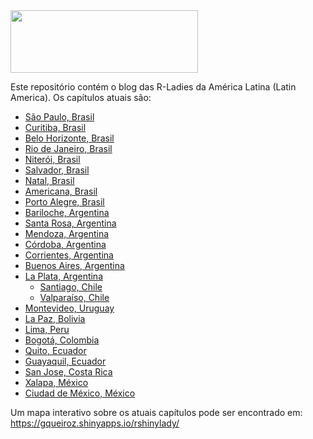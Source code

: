 <img src="https://github.com/rladies/starter-kit/blob/master/logo/R-LadiesGlobal_RBG_online_LogoWithText_Horizontal.png" data-canonical-src="https://github.com/rladies/starter-kit/blob/master/logo/R-LadiesGlobal_RBG_online_LogoWithText_Horizontal.png" width="300" height="100" />


Este repositório contém o blog das R-Ladies da América Latina (Latin America). Os capítulos atuais são:

  - [São Paulo, Brasil](https://www.meetup.com/pt-BR/R-Ladies-Sao-Paulo)
  - [Curitiba, Brasil](https://www.meetup.com/pt-BR/rladies-curitiba)
  - [Belo Horizonte, Brasil](https://www.meetup.com/pt-BR/rladies-belo-horizonte/)
  - [Rio de Janeiro, Brasil](https://www.meetup.com/pt-BR/RLadies-Rio/)
  - [Niterói, Brasil](https://www.meetup.com/pt-BR/rladies-niteroi/)
  - [Salvador, Brasil](https://www.meetup.com/pt-BR/rladies-salvador/)
  - [Natal, Brasil](https://www.meetup.com/rladies-natal/)
  - [Americana, Brasil](https://www.meetup.com/pt-BR/R-Ladies-Americana/)
  - [Porto Alegre, Brasil](https://www.meetup.com/rladies-porto-alegre/)
  - [Bariloche, Argentina](https://www.meetup.com/RLadies-Bariloche/)
  - [Santa Rosa, Argentina](https://www.meetup.com/rladies-santa-rosa/)
  - [Mendoza, Argentina](https://www.meetup.com/rladies-mendoza/)
  - [Córdoba, Argentina](https://www.meetup.com/rladies-cordoba/)
  - [Corrientes, Argentina](https://www.meetup.com/rladies-resistencia-corrientes/)
  - [Buenos Aires, Argentina](https://www.meetup.com/rladies-buenos-aires/)
- [La Plata, Argentina](https://www.meetup.com/rladies-la-plata/)
  - [Santiago, Chile](https://www.meetup.com/rladies-scl/)
  - [Valparaíso, Chile](https://www.meetup.com/rladies-valparaiso/)
- [Montevideo, Uruguay](https://www.meetup.com/rladies-montevideo/)
- [La Paz, Bolivia](https://www.meetup.com/rladies-la-paz/)
- [Lima, Peru](https://www.meetup.com/rladies-lima/)
- [Bogotá, Colombia](https://www.meetup.com/R-Ladies-Bogota/)
- [Quito, Ecuador](https://www.meetup.com/R-Ladies_Quito/)
- [Guayaquil, Ecuador](https://www.meetup.com/rladies-guayaquil/)
- [San Jose, Costa Rica](https://www.meetup.com/rladies-san-jose/)
- [Xalapa, México](https://www.meetup.com/pt-BR/rladies-xalapa/)
- [Ciudad de México, México](https://www.meetup.com/rladiescdmx/)

Um mapa interativo sobre os atuais capítulos pode ser encontrado em: https://gqueiroz.shinyapps.io/rshinylady/
